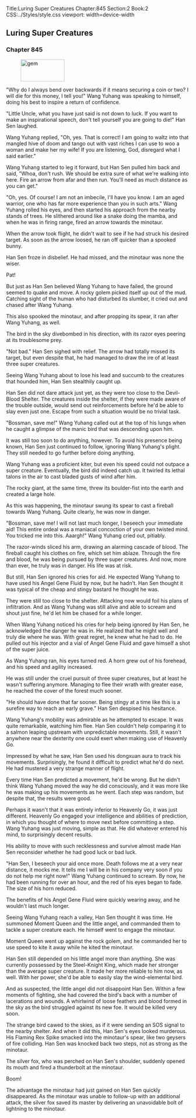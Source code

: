 Title:Luring Super Creatures 
Chapter:845 
Section:2 
Book:2 
CSS:../Styles/style.css 
viewport: width=device-width
  
## Luring Super Creatures
### Chapter 845 
<figure>
	<img src="../Images/gem.gif" alt="gem" id="gem" width="120" height="60" />
</figure>
  

  
  "Why do I always bend over backwards if it means securing a coin or two? I will die for this money, I tell you!" Wang Yuhang was speaking to himself, doing his best to inspire a return of confidence.

"Little Uncle, what you have just said is not down to luck. If you want to make an inspirational speech, don't tell yourself you are going to die!" Han Sen laughed.

Wang Yuhang replied, "Oh, yes. That is correct! I am going to waltz into that mangled hive of doom and tango out with vast riches I can use to woo a woman and make her my wife! If you are listening, God, disregard what I said earlier."

Wang Yuhang started to leg it forward, but Han Sen pulled him back and said, "Whoa, don't rush. We should be extra sure of what we're walking into here. Fire an arrow from afar and then run. You'll need as much distance as you can get."

"Oh, yes. Of course! I am not an imbecile, I'll have you know. I am an aged warrior, one who has far more experience than you in such arts." Wang Yuhang rolled his eyes, and then started his approach from the nearby stands of trees. He slithered around like a snake doing the mamba, and when he was in firing range, fired an arrow towards the minotaur.

When the arrow took flight, he didn't wait to see if he had struck his desired target. As soon as the arrow loosed, he ran off quicker than a spooked bunny.

Han Sen froze in disbelief. He had missed, and the minotaur was none the wiser.

Pat!

But just as Han Sen believed Wang Yuhang to have failed, the ground seemed to quake and move. A rocky golem picked itself up out of the mud. Catching sight of the human who had disturbed its slumber, it cried out and chased after Wang Yuhang.

This also spooked the minotaur, and after propping its spear, it ran after Wang Yuhang, as well.

The bird in the sky divebombed in his direction, with its razor eyes peering at its troublesome prey.

"Not bad." Han Sen sighed with relief. The arrow had totally missed its target, but even despite that, he had managed to draw the ire of at least three super creatures.

Seeing Wang Yuhang about to lose his lead and succumb to the creatures that hounded him, Han Sen stealthily caught up.

Han Sen did not dare attack just yet, as they were too close to the Devil-Blood Shelter. The creatures inside the shelter, if they were made aware of the trouble outside, would send out reinforcements before he'd be able to slay even just one. Escape from such a situation would be no trivial task.

"Bossman, save me!" Wang Yuhang called out at the top of his lungs when he caught a glimpse of the manic bird that was descending upon him.

It was still too soon to do anything, however. To avoid his presence being known, Han Sen just continued to follow, ignoring Wang Yuhang's plight. They still needed to go further before doing anything.

Wang Yuhang was a proficient kiter, but even his speed could not outpace a super creature. Eventually, the bird did indeed catch up. It twirled its lethal talons in the air to cast bladed gusts of wind after him.

The rocky giant, at the same time, threw its boulder-fist into the earth and created a large hole.

As this was happening, the minotaur swung its spear to cast a fireball towards Wang Yuhang. Quite clearly, he was now in danger.

"Bossman, save me! I will not last much longer, I beseech your immediate aid! This entire ordeal was a maniacal concoction of your own twisted mind. You tricked me into this. Aaargh!" Wang Yuhang cried out, pitiably.

The razor-winds sliced his arm, drawing an alarming cascade of blood. The fireball caught his clothes on fire, which set him ablaze. Through the fire and blood, he was being pursued by three super creatures. And now, more than ever, he truly was in danger. His life was at risk.

But still, Han Sen ignored his cries for aid. He expected Wang Yuhang to have used his Angel Gene Fluid by now, but he hadn't. Han Sen thought it was typical of the cheap and stingy bastard he thought he was.

They were still too close to the shelter. Attacking now would foil his plans of infiltration. And as Wang Yuhang was still alive and able to scream and shout just fine, he'd let him be chased for a while longer.

When Wang Yuhang noticed his cries for help being ignored by Han Sen, he acknowledged the danger he was in. He realized that he might well and truly die where he was. With great regret, he knew what he had to do. He pulled out his injector and a vial of Angel Gene Fluid and gave himself a shot of the super juice.

As Wang Yuhang ran, his eyes turned red. A horn grew out of his forehead, and his speed and agility increased.

He was still under the cruel pursuit of three super creatures, but at least he wasn't suffering anymore. Managing to flee their wrath with greater ease, he reached the cover of the forest much sooner.

"He should have done that far sooner. Being stingy at a time like this is a surefire way to reach an early grave." Han Sen despised his hesitance.

Wang Yuhang's mobility was admirable as he attempted to escape. It was quite remarkable, watching him flee. Han Sen couldn't help comparing it to a salmon leaping upstream with unpredictable movements. Still, it wasn't anywhere near the dexterity one could exert when making use of Heavenly Go.

Impressed by what he saw, Han Sen used his dongxuan aura to track his movements. Surprisingly, he found it difficult to predict what he'd do next. He had mustered a very strange manner of flight.

Every time Han Sen predicted a movement, he'd be wrong. But he didn't think Wang Yuhang moved the way he did consciously, and it was more like he was making up his movements as he went. Each step was random, but despite that, the results were good.

Perhaps it wasn't that it was entirely inferior to Heavenly Go, it was just different. Heavenly Go engaged your intelligence and abilities of prediction, in which you thought of where to move next before committing a step. Wang Yuhang was just moving, simple as that. He did whatever entered his mind, to surprisingly decent results.

His ability to move with such recklessness and survive almost made Han Sen reconsider whether he had good luck or bad luck.

"Han Sen, I beseech your aid once more. Death follows me at a very near distance, it mocks me. It tells me I will be in his company very soon if you do not help me right now!" Wang Yuhang continued to scream. By now, he had been running for over an hour, and the red of his eyes began to fade. The size of his horn reduced.

The benefits of his Angel Gene Fluid were quickly wearing away, and he wouldn't last much longer.

Seeing Wang Yuhang reach a valley, Han Sen thought it was time. He summoned Moment Queen and the little angel, and commanded them to tackle a super creature each. He himself went to engage the minotaur.

Moment Queen went up against the rock golem, and he commanded her to use speed to kite it away while he kited the minotaur.

Han Sen still depended on his little angel more than anything. She was currently possessed by the Steel-Knight King, which made her stronger than the average super creature. It made her more reliable to him now, as well. With her power, she'd be able to easily slay the wind-elemental bird.

And as suspected, the little angel did not disappoint Han Sen. Within a few moments of fighting, she had covered the bird's back with a number of lacerations and wounds. A whirlwind of loose feathers and blood formed in the sky as the bird struggled against its new foe. It would be killed very soon.

The strange bird cawed to the skies, as if it were sending an SOS signal to the nearby shelter. And when it did this, Han Sen's eyes looked murderous. His Flaming Rex Spike smacked into the minotaur's spear, like two geysers of fire colliding. Han Sen was knocked back two steps, not as strong as the minotaur.

The silver fox, who was perched on Han Sen's shoulder, suddenly opened its mouth and fired a thunderbolt at the minotaur.

Boom!

The advantage the minotaur had just gained on Han Sen quickly disappeared. As the minotaur was unable to follow-up with an additional attack, the silver fox saved its master by delivering an unavoidable bolt of lightning to the minotaur.
